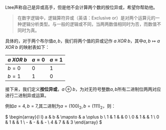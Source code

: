 <!-- # Problem. Ltee's XOR -->
<!--  -->
<!-- $\begin{array}{l l}Time \; limit \; per \; test & :  2 seconds\\Memory \; limit \; per \; test &:  1024 megabytes\\Input& : standard\;  input \\Output & :standard\;  output \\ \end{array}$ -->

Ltee声称自己是异或高手，但是他不会计算两个数的按位异或，希望你帮助他。

> 在数字逻辑中，逻辑算符异或（英语：Exclusive or）是对两个运算元的一种逻辑分析类型。与一般的逻辑或不同，当两两数值相同时为否，而数值不同时为真。

具体的，对于两个布尔值$a,b$，我们将两个值的异或记作 $a\; XOR\; b$，其中$a,b \mapsto a\; XOR\; b$ 的映射表如下：

| $a\; XOR\; b$ | $a = 0$ | $a = 1$ |
| - | -- | -- |
| $b = 0$ | $0$ | $1$ | 
| $b = 1$ |$1$ |$0$ | 

接下来，我们定义**按位异或**，$a\oplus b$，为对无符号整数$a,b$所有二进制位两两对应进行二进制异或运算。

例如$a = 4,b = 7$,其二进制为$a = (100)_2,b = (111)_2$，则：

$
\begin{array}{l l}
a & b & \mapsto & a \oplus b \\
1 & 1 & & 0 \\
0 & 1 & & 1 \\
0 & 1 & & 1 \\ - & - &  & - \\
4 & 7 & & 3
\end{array}
$

<!-- ## Input

先输入一个整数$n$，代表数位的长度，$1 \le n \le 1\times 10^5$。

接下来输入两行，分别代表 $a,b$ 的二进制位。

## Output

输出一行，代表$a \oplus b$

### Input Example 1

```text
3
100
111
```

### Output Example 1

```text
011
```

### Note

输入样例1的具体运算过程如题面描述。 -->
